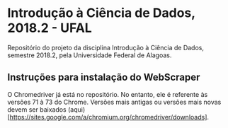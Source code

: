 # Introdução à Ciência de Dados, 2018.2 - UFAL
Repositório do projeto da disciplina Introdução à Ciência de Dados, semestre 2018.2, pela Universidade Federal de Alagoas. 

## Instruções para instalação do WebScraper
O Chromedriver já está no repositório. No entanto, ele é referente às versões 71 à 73 do Chrome. Versões mais antigas ou versões mais novas devem ser baixados (aqui)[https://sites.google.com/a/chromium.org/chromedriver/downloads].
